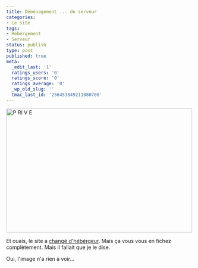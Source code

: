 ```yaml
---
title: Déménagement ... de serveur
categories:
- Le site
tags:
- Hébérgement
- Serveur
status: publish
type: post
published: true
meta:
  _edit_last: '1'
  ratings_users: '0'
  ratings_score: '0'
  ratings_average: '0'
  _wp_old_slug: ''
  tmac_last_id: '256453849211080706'
---
```

<a title="P RI V E de alienlebarge, sur Flickr" href="https://www.flickr.com/photos/alienlebarge/4735379991/"><img src="https://farm5.static.flickr.com/4093/4735379991_c0000339ca.jpg" alt="P RI V E" width="500" height="333" /></a>

Et ouais, le site a <a title="Le site d'infomaniak" href="https://infomaniak.com/">changé d'hébérgeur</a>.
Mais ça vous vous en fichez complètement. Mais il fallait que je le dise.

Oui, l'image n'a rien à voir...
